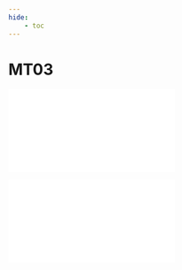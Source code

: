 ```yaml
---
hide:
    - toc
---
```


# MT03

![](../archivos/CECILIA_BARRAN_MT03.rd)

![](../archivos/CECILIA_BARRAN_MT03_CORTE.rld)




 